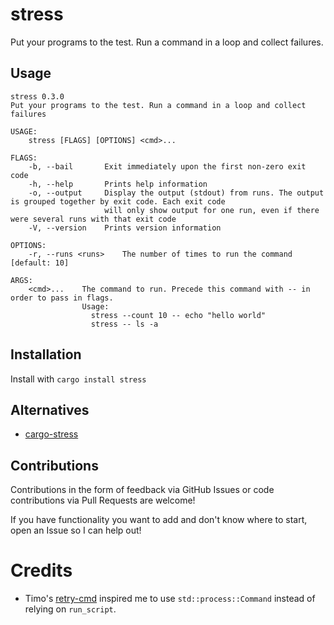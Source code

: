 # stress

Put your programs to the test. Run a command in a loop and collect failures.

## Usage

```
stress 0.3.0
Put your programs to the test. Run a command in a loop and collect failures

USAGE:
    stress [FLAGS] [OPTIONS] <cmd>...

FLAGS:
    -b, --bail       Exit immediately upon the first non-zero exit code
    -h, --help       Prints help information
    -o, --output     Display the output (stdout) from runs. The output is grouped together by exit code. Each exit code
                     will only show output for one run, even if there were several runs with that exit code
    -V, --version    Prints version information

OPTIONS:
    -r, --runs <runs>    The number of times to run the command [default: 10]

ARGS:
    <cmd>...    The command to run. Precede this command with -- in order to pass in flags.
                Usage:
                  stress --count 10 -- echo "hello world"
                  stress -- ls -a
```

## Installation

Install with `cargo install stress`

## Alternatives

- [cargo-stress](https://lib.rs/crates/cargo-stress)

## Contributions

Contributions in the form of feedback via GitHub Issues or code contributions via Pull Requests are welcome!

If you have functionality you want to add and don't know where to start, open an Issue so I can help out!

# Credits

- Timo's [retry-cmd](https://github.com/timofurrer/retry-cmd) inspired me to use `std::process::Command` instead of relying on `run_script`.
